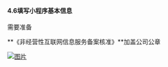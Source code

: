 #### 4.6填写小程序基本信息

需要准备

**《非经营性互联网信息服务备案核准》**加盖公司公章

[![图片](http://qrs.3l7c.com/shareyou/doc/pro/6feb8257-d0e5-4d27-a43d-ca0de967ecf9.050.png "图片")](http://qrs.3l7c.com/shareyou/doc/pro/6feb8257-d0e5-4d27-a43d-ca0de967ecf9.050.png)